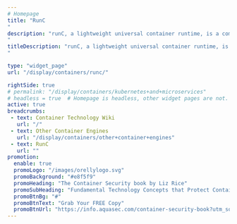 ```yaml
---
# Homepage
title: "RunC
"
description: "runC, a lightweight universal container runtime, is a command-line tool for spawning and running containers according to the Open Container Initiative (OCI) specification.  This page gathers resources about managing containers in runC.
"
titleDescription: "runC, a lightweight universal container runtime, is a command-line tool for spawning and running containers according to the Open Container Initiative (OCI) specification.  This page gathers resources about managing containers in runC.
" 

type: "widget_page"
url: "/display/containers/runc/" 

rightSide: true 
# permalink: "/display/containers/kubernetes+and+microservices"
# headless = true  # Homepage is headless, other widget pages are not.
active: true
breadcrumbs:
 - text: Container Technology Wiki
   url: "/"
 - text: Other Container Engines
   url: "/display/containers/other+container+engines"
 - text: RunC
   url: ""
promotion:
  enable: true
  promoLogo: "/images/orellylogo.svg"
  promoBackground: "#e8f5f9"
  promoHeading: "The Container Security book by Liz Rice"
  promoSubHeading: "Fundamental Technology Concepts that Protect Containerized Applications"
  promoBtnBg: "#"
  promoBtnText: "Grab Your FREE Copy"
  promoBtnUrl: "https://info.aquasec.com/container-security-book?utm_source=wiki"
---
```


